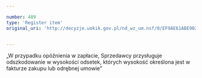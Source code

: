 ```yaml
---

number: 489
type: 'Register item'
original_uri: 'http://decyzje.uokik.gov.pl/nd_wz_um.nsf/0/EF9AE61ABE902B7CC12572DD00329595?OpenDocument'


---
```


„W przypadku opóźnienia w zapłacie, Sprzedawcy przysługuje odszkodowanie w wysokości odsetek, których wysokość określona jest w fakturze zakupu lub odrębnej umowie”
